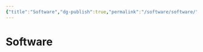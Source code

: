 ```yaml
---
{"title":"Software","dg-publish":true,"permalink":"/software/software/","dgPassFrontmatter":true}
---
```



# Software


